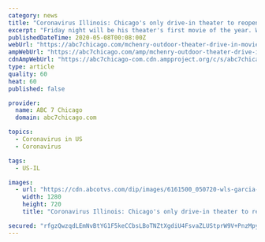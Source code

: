```yaml
---
category: news
title: "Coronavirus Illinois: Chicago's only drive-in theater to reopen in McHenry with free admission Friday"
excerpt: "Friday night will be his theater's first movie of the year. While social distancing is keeping indoor movie theaters closed, Dehn has gotten permission to open his drive-in with a"
publishedDateTime: 2020-05-08T00:08:00Z
webUrl: "https://abc7chicago.com/mchenry-outdoor-theater-drive-in-movie-chicago/6161506/"
ampWebUrl: "https://abc7chicago.com/amp/mchenry-outdoor-theater-drive-in-movie-chicago/6161506/"
cdnAmpWebUrl: "https://abc7chicago-com.cdn.ampproject.org/c/s/abc7chicago.com/amp/mchenry-outdoor-theater-drive-in-movie-chicago/6161506/"
type: article
quality: 60
heat: 60
published: false

provider:
  name: ABC 7 Chicago
  domain: abc7chicago.com

topics:
  - Coronavirus in US
  - Coronavirus

tags:
  - US-IL

images:
  - url: "https://cdn.abcotvs.com/dip/images/6161500_050720-wls-garcia-drive-in-vid.jpg"
    width: 1280
    height: 720
    title: "Coronavirus Illinois: Chicago's only drive-in theater to reopen in McHenry with free admission Friday"

secured: "rfgzQwzqdLEmNvBtYG1F5keCCbsLBoTNZtXgdiU4FsvaZLUStprW9V+PnzMpylHwxbL9XNPRUdQzdZ2XLPVa/c9p/GXZ5buByCYzilZ5Qa2wN1pQQbPycy3F9XchAsclfIj1qCDTC62QXQG50mihiEfJp3Nk4ZEVWu7Ho/ebNmDeuJfhP1XX3kilmjNbPkouwa7oWYooR4Yo7iI6gltJvUwnlqZ4KSTajIqFV8ewej6uz23zccgDosRiHy1ePEHkengzr/4f4AtMJ8gzy8NW1c4SxQrjeh9CQSIsA9eypiP710Z9q4TlamedBhxYPuBbrC3l9p8VMa/wqLUKAUH+Yla7dFQ3/82X+54NkXgzxvxpi3e1xaWw0giKLs6LsHV8UFBqQTgvB6taP0IeUM272Ol62bJf9LODP0ya96Op17fY2Wzv/GXocBavwOl9WTWBZx3FGEZ4iAOeQc4CLls2018nkc3VPJjNJW/bpzVUsXc=;RMU0FtuJY7yMGfBu9dv82g=="
---
```


